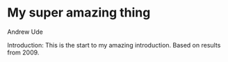 # My super amazing thing

Andrew Ude


Introduction: This is the start to my amazing introduction. Based on results from 2009.

